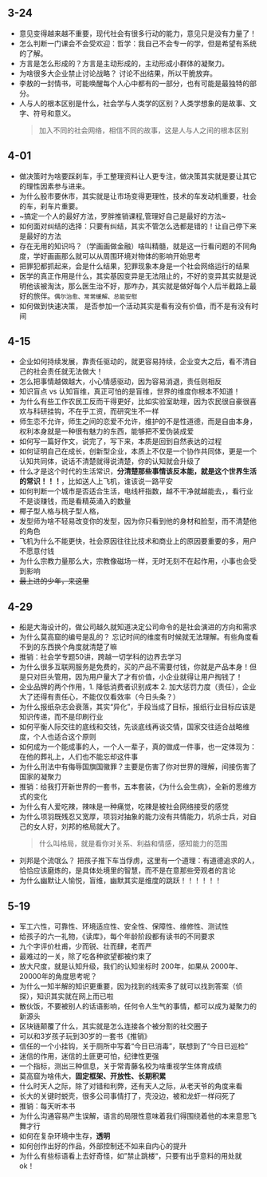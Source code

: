 ## 3-24
* 意见变得越来越不重要，现代社会有很多行动的能力，意见只是没有力量了！
* 怎么判断一门课会不会受欢迎：哲学：我自己不会专一的学，但是希望有系统的了解。
* 方言是怎么形成的？方言是主动形成的，主动形成小群体的凝聚力。
* 为啥很多大企业禁止讨论战略？ 讨论不出结果，所以干脆放弃。
* 李敖的一封情书，可能唤醒每个人心中都有的一部分，也有可能是最独特的部分。
* 人与人的根本区别是什么，社会学与人类学的区别？人类学想象的是故事、文字、符号和意义。
  > 加入不同的社会网络，相信不同的故事，这是人与人之间的根本区别

## 4-01
* 做决策时为啥要踩刹车，手工整理资料让人更专注，做决策其实就是要让其它的理性因素参与进来。
* 为什么股市要休市，其实就是让市场变得更理性，技术的车发动机重要，社会的车，刹车片重要。
* ~搞定一个人的最好方法，罗胖推销课程,管理好自己是最好的方法~
* 如何面对纠结的选择：只要有纠结，其实不管怎么选都是错的！让自己停下来是最好的方法
* 存在无用的知识吗？（学画画做金融）啥叫精髓，就是这一行看问题的不同角度，学好画画那么就可以从周围环境对物体的影响开始思考
* 把罪犯都抓起来，会是什么结果，犯罪现象本身是一个社会网络运行的结果
* 医学的真正作用是什么，其实基因变异是无法阻止的，不好的变异其实就是说明他该被淘汰，那么医生治不好，那咋办，其实就是做好每个人后半截路上最好的旅伴。`偶尔治愈、常常缓解、总能安慰`
* 如何做到快速决策， 是否参加一个活动其实是看有没有价值，而不是有没有时间

## 4-15
* 企业如何持续发展，靠责任驱动的，就更容易持续，企业变大之后，看不清自己的社会责任就无法做大！
* 怎么把事情越做越大，小心情感驱动，因为容易消退，责任则相反
* 知识盲点 vs 认知盲维，真正可怕的是盲维，世界的维度你根本不知道！
* 为什么有些工作农民工反而干得更好，比如实验室助理，因为农民很自豪很喜欢与科研挂钩，不在乎工资，而研究生不一样
* 师生恋不允许，师生之间的恋爱不允许，维护的不是性道德，而是自由本身，权利本身就是一种很有魅力的东西，能够把不爱伪装成爱
* 如何写一篇好作文，说完了，写下来，本质是回到自然表达的过程
* 如何证明自己在成长，创新型企业，本质上不仅是一个协作共同体，更是一个认知共同体，说话不清楚就得说清楚，你的认知就会升级了
* 什么才是这个时代的生活常识，**分清楚那些事情该反本能，就是这个世界生活的常识！！！**，比如送人上飞机，谁该说一路平安
* 如何判断一个城市是否适合生活，电线杆指数，越不干净就越能去，，看行业不是谈赚钱，而是看精英涌入的数量
* 椰子型人格与桃子型人格，
* 发型师为啥不轻易改变你的发型，因为你只看到他的身材和脸型，而不清楚他的角色
* 飞机为什么不能更快，社会原因往往比技术和商业上的原因要重要的多，用户不愿意付钱
* 为什么宗教力量那么大，宗教像磁场一样，无时无刻不在起作用，小事也会受到影响
* ~~最上进的少年，来这里~~


## 4-29
* 船是大海设计的，做公司越久就知道决定公司命令的是社会演进的方向和需求
* 为什么莫高窟的编号是乱的？ 忘记时间的维度有时候就无法理解。有些角度看不到的东西换个角度就清楚了嘛
* 推销：社会学专题50讲，跨越一切学科的边界去学习
* 为什么很多互联网服务是免费的，买的产品不需要付钱，你就是产品本身！但是只对巨头管用，因为用户量大了才有价值，小企业就得让用户掏钱了！
* 企业品牌的两个作用，1. 降低消费者识别成本 2. 加大惩罚力度（责任），企业大了还得有责任心，不能仅仅看效率（今日头条？）
* 为什么报纸杂志会衰落，其实“异化”，手段当成了目标，报纸行业目标应该是知识传递，而不是印刷行业
* 如何平衡人际交往的底线和交钱，先谈底线再谈交情，国家交往适合战略维度，个人也适合这个原则
* 如何成为一个能成事的人，一个人一辈子，真的做成一件事，也一定体现为：在他的葬礼上，人们也不能忘却这件事
* 为什么刑法中有侮辱国旗国徽罪？主要是伤害了你对世界的理解，间接伤害了国家的凝聚力
* 推销：给我打开新世界的一套书，五本套装，《为什么会生病》，全新的思维方式的变化
* 为什么有人爱吃辣，辣味是一种痛觉，吃辣是被社会网络接受的感觉
* 为什么项羽既残忍又宽厚，项羽对抽象的能力没有共情能力，坑杀士兵，对自己的女人好，刘邦的格局就大了。
  > 什么叫格局，就是看你对关系、利益和情感，感知能力的范围
* 刘邦是个流氓么？ 把孩子推下车当俘虏，这里有一个道理：有道德追求的人，恰恰应该磨炼的，是具体处境里的智慧，而不是在意那些旁观者的言论
* 为什么幽默让人愉悦，盲维，幽默其实是维度的跳跃！！！！！！

## 5-19
* 军工六性，可靠性、环境适应性、安全性、保障性、维修性、测试性
* 给孩子的六一礼物，《读库》，每个年龄阶段都有读书的不同要求
* 九个字评价杜甫，少而锐、壮而肆，老而严
* 最难过的一关，除了吃各种欲望都被约束了
* 放大尺度，就是认知升级，我们的认知坐标时 200年，如果从 2000年、20000年的角度思考呢？
* 为什么一知半解的知识更重要，因为找到的线索多了就可以找到答案（侦探），知识其实就在网上而已啦
* 散伙饭，不要被别人的话语影响，任何令人生气的事情，都可以成为凝聚力的新源头
* 区块链颠覆了什么，其实就是怎么连接各个被分割的社交圈子
* 可以和3岁孩子玩到30岁的一套书《推销》
* 信任的一个小挂钩，关于厕所中写着“今日已消毒”，联想到了“今日已巡检”
* 迷信的作用，迷信的土匪更可怕，纪律性更强
* 一个指标，测出三种信息，关于常青藤名校为啥重视学生体育成绩
* 莫高窟为啥伟大，**固定框架、开放性、长期积累**
* 什么时天人之际，除了对错和利弊，还有天人之际，从老天爷的角度来看
* 长大的关键时蜕壳，很多公司事情打了，壳没边，被和龙虾一样闷死了
* 推销：每天听本书
* 为什么沟通容易产生误解，语言的局限性意味着我们得围绕着他的本来意思飞舞才行
* 如何在复杂环境中生存，**透明**
* 如何创作出好的作品，外部控制还不如来自内心的提升
* 为什么有些标语看上去好奇怪，如”禁止跳楼“，只要有出乎意料的用处就 ok！
